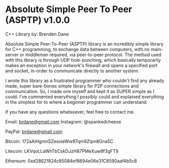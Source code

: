 # Absolute Simple Peer To Peer (ASPTP) v1.0.0
C++ Library by: Brenden Dane


Absolute Simple Peer-To-Peer (ASPTP) library is an incredibly simple library for C++ programming, to exchange data between computers, 
with no main-server or middleman required, via peer-to-peer protocol. The method used with this library is through UDP hole-punching,
which basically temporarily makes an exception in your network's firewall and opens a specified port and socket, in-order to communicate
directly to another system.


I wrote this library as a frustrated programmer who couldn't find any already made, super bare-bones simple library for P2P connections
and communication. So, I made one myself and kept it as SUPER simple as I could. I've commented everything I possibly could and explained
everything in the simplest for to where a beginner programmer can understand. 


If you have any questions whatsoever, feel free to contact me.

Email: brdane@gmail.com
Instagram: @spankedcheese

PayPal: brdane@gmail.com

Bitcoin: 172aAiHgmnSZexoieWw97qm9Ztpn8Gna5C

Litecoin: LKVqoLLaWhTbCskDJzH87PMeXuw8f3gFT9

Ethereum: 0xd28621824c85084ef8694e06e31C8590aaf4b5c8

